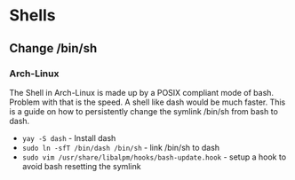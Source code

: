 # Shells

## Change /bin/sh

### Arch-Linux

The Shell in Arch-Linux is made up by a POSIX compliant mode of bash.
Problem with that is the speed.
A shell like dash would be much faster.
This is a guide on how to persistently change the symlink /bin/sh from bash to dash.

- `yay -S dash` - Install dash
- `sudo ln -sfT /bin/dash /bin/sh` - link /bin/sh to dash
- `sudo vim /usr/share/libalpm/hooks/bash-update.hook` - setup a hook to avoid
bash resetting the symlink
